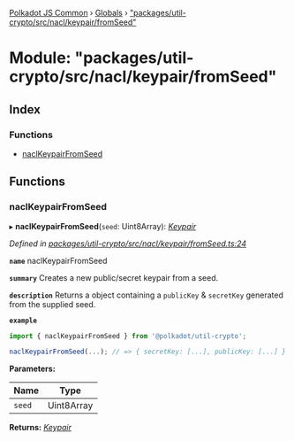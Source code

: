 [Polkadot JS Common](../README.md) › [Globals](../globals.md) › ["packages/util-crypto/src/nacl/keypair/fromSeed"](_packages_util_crypto_src_nacl_keypair_fromseed_.md)

# Module: "packages/util-crypto/src/nacl/keypair/fromSeed"

## Index

### Functions

* [naclKeypairFromSeed](_packages_util_crypto_src_nacl_keypair_fromseed_.md#naclkeypairfromseed)

## Functions

###  naclKeypairFromSeed

▸ **naclKeypairFromSeed**(`seed`: Uint8Array): *[Keypair](../interfaces/_packages_util_crypto_src_types_.keypair.md)*

*Defined in [packages/util-crypto/src/nacl/keypair/fromSeed.ts:24](https://github.com/polkadot-js/common/blob/ce46a6818/packages/util-crypto/src/nacl/keypair/fromSeed.ts#L24)*

**`name`** naclKeypairFromSeed

**`summary`** Creates a new public/secret keypair from a seed.

**`description`** 
Returns a object containing a `publicKey` & `secretKey` generated from the supplied seed.

**`example`** 
<BR>

```javascript
import { naclKeypairFromSeed } from '@polkadot/util-crypto';

naclKeypairFromSeed(...); // => { secretKey: [...], publicKey: [...] }
```

**Parameters:**

Name | Type |
------ | ------ |
`seed` | Uint8Array |

**Returns:** *[Keypair](../interfaces/_packages_util_crypto_src_types_.keypair.md)*

